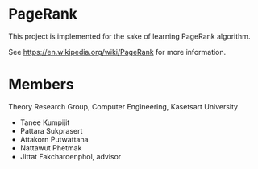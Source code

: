 PageRank
========

This project is implemented for the sake of learning PageRank algorithm.

See <https://en.wikipedia.org/wiki/PageRank> for more information.


Members
=======

Theory Research Group, Computer Engineering, Kasetsart University

- Tanee Kumpijit
- Pattara Sukprasert
- Attakorn Putwattana
- Nattawut Phetmak
- Jittat Fakcharoenphol, advisor
